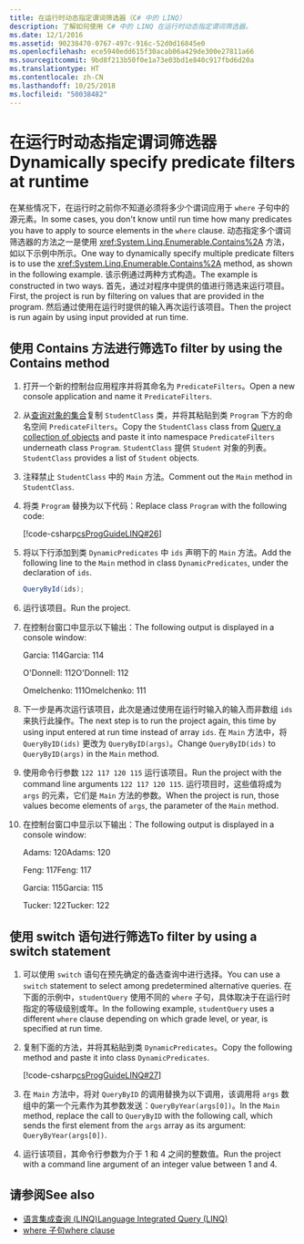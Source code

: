 ```yaml
---
title: 在运行时动态指定谓词筛选器（C# 中的 LINQ）
description: 了解如何使用 C# 中的 LINQ 在运行时动态指定谓词筛选器。
ms.date: 12/1/2016
ms.assetid: 90238470-0767-497c-916c-52d0d16845e0
ms.openlocfilehash: ece5940edd615f30acab06a429de300e27811a66
ms.sourcegitcommit: 9bd8f213b50f0e1a73e03bd1e840c917fbd6d20a
ms.translationtype: HT
ms.contentlocale: zh-CN
ms.lasthandoff: 10/25/2018
ms.locfileid: "50038482"
---
```

# <a name="dynamically-specify-predicate-filters-at-runtime"></a><span data-ttu-id="17494-103">在运行时动态指定谓词筛选器</span><span class="sxs-lookup"><span data-stu-id="17494-103">Dynamically specify predicate filters at runtime</span></span>

<span data-ttu-id="17494-104">在某些情况下，在运行时之前你不知道必须将多少个谓词应用于 `where` 子句中的源元素。</span><span class="sxs-lookup"><span data-stu-id="17494-104">In some cases, you don't know until run time how many predicates you have to apply to source elements in the `where` clause.</span></span> <span data-ttu-id="17494-105">动态指定多个谓词筛选器的方法之一是使用 <xref:System.Linq.Enumerable.Contains%2A> 方法，如以下示例中所示。</span><span class="sxs-lookup"><span data-stu-id="17494-105">One way to dynamically specify multiple predicate filters is to use the <xref:System.Linq.Enumerable.Contains%2A> method, as shown in the following example.</span></span> <span data-ttu-id="17494-106">该示例通过两种方式构造。</span><span class="sxs-lookup"><span data-stu-id="17494-106">The example is constructed in two ways.</span></span> <span data-ttu-id="17494-107">首先，通过对程序中提供的值进行筛选来运行项目。</span><span class="sxs-lookup"><span data-stu-id="17494-107">First, the project is run by filtering on values that are provided in the program.</span></span> <span data-ttu-id="17494-108">然后通过使用在运行时提供的输入再次运行该项目。</span><span class="sxs-lookup"><span data-stu-id="17494-108">Then the project is run again by using input provided at run time.</span></span>

## <a name="to-filter-by-using-the-contains-method"></a><span data-ttu-id="17494-109">使用 Contains 方法进行筛选</span><span class="sxs-lookup"><span data-stu-id="17494-109">To filter by using the Contains method</span></span>

1. <span data-ttu-id="17494-110">打开一个新的控制台应用程序并将其命名为 `PredicateFilters`。</span><span class="sxs-lookup"><span data-stu-id="17494-110">Open a new console application and name it `PredicateFilters`.</span></span>

2. <span data-ttu-id="17494-111">从[查询对象的集合](query-a-collection-of-objects.md)复制 `StudentClass` 类，并将其粘贴到类 `Program` 下方的命名空间 `PredicateFilters`。</span><span class="sxs-lookup"><span data-stu-id="17494-111">Copy the `StudentClass` class from [Query a collection of objects](query-a-collection-of-objects.md) and paste it into namespace `PredicateFilters` underneath class `Program`.</span></span> <span data-ttu-id="17494-112">`StudentClass` 提供 `Student` 对象的列表。</span><span class="sxs-lookup"><span data-stu-id="17494-112">`StudentClass` provides a list of `Student` objects.</span></span>

3. <span data-ttu-id="17494-113">注释禁止 `StudentClass` 中的 `Main` 方法。</span><span class="sxs-lookup"><span data-stu-id="17494-113">Comment out the `Main` method in `StudentClass`.</span></span>

4. <span data-ttu-id="17494-114">将类 `Program` 替换为以下代码：</span><span class="sxs-lookup"><span data-stu-id="17494-114">Replace class `Program` with the following code:</span></span>

     [!code-csharp[csProgGuideLINQ#26](~/samples/snippets/csharp/concepts/linq/how-to-dynamically-specify-predicate-filters-at-runtime_1.cs)]

5. <span data-ttu-id="17494-115">将以下行添加到类 `DynamicPredicates` 中 `ids` 声明下的 `Main` 方法。</span><span class="sxs-lookup"><span data-stu-id="17494-115">Add the following line to the `Main` method in class `DynamicPredicates`, under the declaration of `ids`.</span></span>

     ```csharp
     QueryById(ids);
     ```

6. <span data-ttu-id="17494-116">运行该项目。</span><span class="sxs-lookup"><span data-stu-id="17494-116">Run the project.</span></span>

7. <span data-ttu-id="17494-117">在控制台窗口中显示以下输出：</span><span class="sxs-lookup"><span data-stu-id="17494-117">The following output is displayed in a console window:</span></span>

     <span data-ttu-id="17494-118">Garcia: 114</span><span class="sxs-lookup"><span data-stu-id="17494-118">Garcia: 114</span></span>

     <span data-ttu-id="17494-119">O'Donnell: 112</span><span class="sxs-lookup"><span data-stu-id="17494-119">O'Donnell: 112</span></span>

     <span data-ttu-id="17494-120">Omelchenko: 111</span><span class="sxs-lookup"><span data-stu-id="17494-120">Omelchenko: 111</span></span>

8. <span data-ttu-id="17494-121">下一步是再次运行该项目，此次是通过使用在运行时输入的输入而非数组 `ids` 来执行此操作。</span><span class="sxs-lookup"><span data-stu-id="17494-121">The next step is to run the project again, this time by using input entered at run time instead of array `ids`.</span></span> <span data-ttu-id="17494-122">在 `Main` 方法中，将 `QueryByID(ids)` 更改为 `QueryByID(args)`。</span><span class="sxs-lookup"><span data-stu-id="17494-122">Change `QueryByID(ids)` to `QueryByID(args)` in the `Main` method.</span></span>

9. <span data-ttu-id="17494-123">使用命令行参数 `122 117 120 115` 运行该项目。</span><span class="sxs-lookup"><span data-stu-id="17494-123">Run the project with the command line arguments `122 117 120 115`.</span></span> <span data-ttu-id="17494-124">运行项目时，这些值将成为 `args` 的元素，它们是 `Main` 方法的参数。</span><span class="sxs-lookup"><span data-stu-id="17494-124">When the project is run, those values become elements of `args`, the parameter of the `Main` method.</span></span>

10. <span data-ttu-id="17494-125">在控制台窗口中显示以下输出：</span><span class="sxs-lookup"><span data-stu-id="17494-125">The following output is displayed in a console window:</span></span>

     <span data-ttu-id="17494-126">Adams: 120</span><span class="sxs-lookup"><span data-stu-id="17494-126">Adams: 120</span></span>

     <span data-ttu-id="17494-127">Feng: 117</span><span class="sxs-lookup"><span data-stu-id="17494-127">Feng: 117</span></span>

     <span data-ttu-id="17494-128">Garcia: 115</span><span class="sxs-lookup"><span data-stu-id="17494-128">Garcia: 115</span></span>

     <span data-ttu-id="17494-129">Tucker: 122</span><span class="sxs-lookup"><span data-stu-id="17494-129">Tucker: 122</span></span>

## <a name="to-filter-by-using-a-switch-statement"></a><span data-ttu-id="17494-130">使用 switch 语句进行筛选</span><span class="sxs-lookup"><span data-stu-id="17494-130">To filter by using a switch statement</span></span>

1. <span data-ttu-id="17494-131">可以使用 `switch` 语句在预先确定的备选查询中进行选择。</span><span class="sxs-lookup"><span data-stu-id="17494-131">You can use a `switch` statement to select among predetermined alternative queries.</span></span> <span data-ttu-id="17494-132">在下面的示例中，`studentQuery` 使用不同的 `where` 子句，具体取决于在运行时指定的等级级别或年。</span><span class="sxs-lookup"><span data-stu-id="17494-132">In the following example, `studentQuery` uses a different `where` clause depending on which grade level, or year, is specified at run time.</span></span>

2. <span data-ttu-id="17494-133">复制下面的方法，并将其粘贴到类 `DynamicPredicates`。</span><span class="sxs-lookup"><span data-stu-id="17494-133">Copy the following method and paste it into class `DynamicPredicates`.</span></span>

     [!code-csharp[csProgGuideLINQ#27](~/samples/snippets/csharp/concepts/linq//how-to-dynamically-specify-predicate-filters-at-runtime_2.cs)]

3. <span data-ttu-id="17494-134">在 `Main` 方法中，将对 `QueryByID` 的调用替换为以下调用，该调用将 `args` 数组中的第一个元素作为其参数发送：`QueryByYear(args[0])`。</span><span class="sxs-lookup"><span data-stu-id="17494-134">In the `Main` method, replace the call to `QueryByID` with the following call, which sends the first element from the `args` array as its argument: `QueryByYear(args[0])`.</span></span>

4. <span data-ttu-id="17494-135">运行该项目，其命令行参数为介于 1 和 4 之间的整数值。</span><span class="sxs-lookup"><span data-stu-id="17494-135">Run the project with a command line argument of an integer value between 1 and 4.</span></span>

## <a name="see-also"></a><span data-ttu-id="17494-136">请参阅</span><span class="sxs-lookup"><span data-stu-id="17494-136">See also</span></span>

- [<span data-ttu-id="17494-137">语言集成查询 (LINQ)</span><span class="sxs-lookup"><span data-stu-id="17494-137">Language Integrated Query (LINQ)</span></span>](index.md)
- [<span data-ttu-id="17494-138">where 子句</span><span class="sxs-lookup"><span data-stu-id="17494-138">where clause</span></span>](../language-reference/keywords/where-clause.md)
